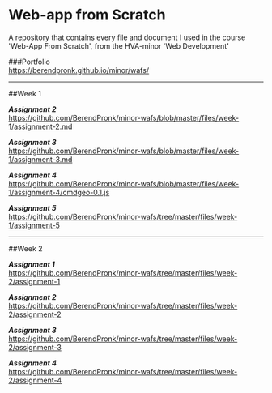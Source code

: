 # Web-app from Scratch
A repository that contains every file and document I used in the course 'Web-App From Scratch', from the HVA-minor 'Web Development'

###Portfolio  
https://berendpronk.github.io/minor/wafs/

---

##Week 1

***Assignment 2***  
https://github.com/BerendPronk/minor-wafs/blob/master/files/week-1/assignment-2.md

***Assignment 3***  
https://github.com/BerendPronk/minor-wafs/blob/master/files/week-1/assignment-3.md

***Assignment 4***  
https://github.com/BerendPronk/minor-wafs/blob/master/files/week-1/assignment-4/cmdgeo-0.1.js

***Assignment 5***  
https://github.com/BerendPronk/minor-wafs/tree/master/files/week-1/assignment-5  

---

##Week 2

***Assignment 1***  
https://github.com/BerendPronk/minor-wafs/tree/master/files/week-2/assignment-1

***Assignment 2***  
https://github.com/BerendPronk/minor-wafs/tree/master/files/week-2/assignment-2

***Assignment 3***  
https://github.com/BerendPronk/minor-wafs/tree/master/files/week-2/assignment-3

***Assignment 4***  
https://github.com/BerendPronk/minor-wafs/tree/master/files/week-2/assignment-4
